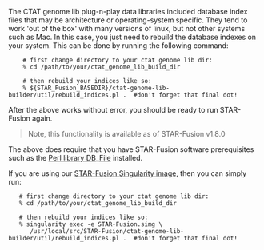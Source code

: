 The CTAT genome lib plug-n-play data libraries included database index files that may be architecture or operating-system specific.  They tend to work 'out of the box' with many versions of linux, but not other systems such as Mac.  In this case, you just need to rebuild the database indexes on your system.  This can be done by running the following command:

```
    # first change directory to your ctat genome lib dir:
    % cd /path/to/your/ctat_genome_lib_build_dir

    # then rebuild your indices like so:
    % ${STAR_Fusion_BASEDIR}/ctat-genome-lib-builder/util/rebuild_indices.pl .  #don't forget that final dot!

```

After the above works without error, you should be ready to run STAR-Fusion again.

>Note, this functionality is available as of STAR-Fusion v1.8.0

The above does require that you have STAR-Fusion software prerequisites such as the [Perl library DB_File](https://perldoc.perl.org/DB_File.html) installed.

If you are using our [STAR-Fusion Singularity image](https://github.com/STAR-Fusion/STAR-Fusion/wiki#Singularity), then you can simply run:

 ```
    # first change directory to your ctat genome lib dir:
    % cd /path/to/your/ctat_genome_lib_build_dir

    # then rebuild your indices like so:
    % singularity exec -e STAR-Fusion.simg \
       /usr/local/src/STAR-Fusion/ctat-genome-lib-builder/util/rebuild_indices.pl .  #don't forget that final dot!

```